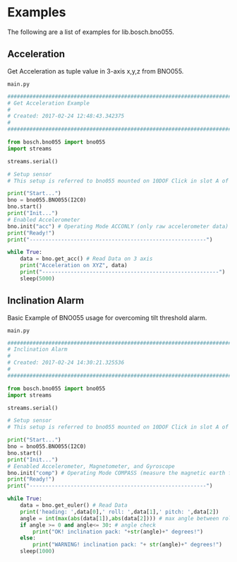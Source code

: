 # Examples

The following are a list of examples for lib.bosch.bno055.

## Acceleration


Get Acceleration as tuple value in 3-axis x,y,z from BNO055.



```main.py```

```python
################################################################################
# Get Acceleration Example
#
# Created: 2017-02-24 12:48:43.342375
#
################################################################################

from bosch.bno055 import bno055
import streams

streams.serial()

# Setup sensor 
# This setup is referred to bno055 mounted on 10DOF Click in slot A of a Flip n Click device 

print("Start...")
bno = bno055.BNO055(I2C0)
bno.start()
print("Init...")
# Enabled Accelerometer
bno.init("acc") # Operating Mode ACCONLY (only raw accelerometer data)
print("Ready!")
print("--------------------------------------------------------")

while True:
    data = bno.get_acc() # Read Data on 3 axis
    print("Acceleration on XYZ", data)
    print("--------------------------------------------------------")
    sleep(5000)
```
## Inclination Alarm


Basic Example of BNO055 usage for overcoming tilt threshold alarm.



```main.py```

```python
################################################################################
# Inclination Alarm
#
# Created: 2017-02-24 14:30:21.325536
#
################################################################################

from bosch.bno055 import bno055
import streams

streams.serial()

# Setup sensor 
# This setup is referred to bno055 mounted on 10DOF Click in slot A of a Flip n Click device 

print("Start...")
bno = bno055.BNO055(I2C0)
bno.start()
print("Init...")
# Eenabled Accelerometer, Magnetometer, and Gyroscope
bno.init("comp") # Operating Mode COMPASS (measure the magnetic earth field and calculate the geographic direction)
print("Ready!")
print("--------------------------------------------------------")

while True:
    data = bno.get_euler() # Read Data
    print('heading: ',data[0],' roll: ',data[1],' pitch: ',data[2])
    angle = int(max(abs(data[1]),abs(data[2]))) # max angle between roll and pitch
    if angle >= 0 and angle<= 30: # angle check
        print("OK! inclination pack: "+str(angle)+" degrees!")
    else:
        print("WARNING! inclination pack: "+ str(angle)+" degrees!")        
    sleep(1000)
```
<!--stackedit_data:
eyJoaXN0b3J5IjpbMTAzOTg4OTcwOF19
-->
